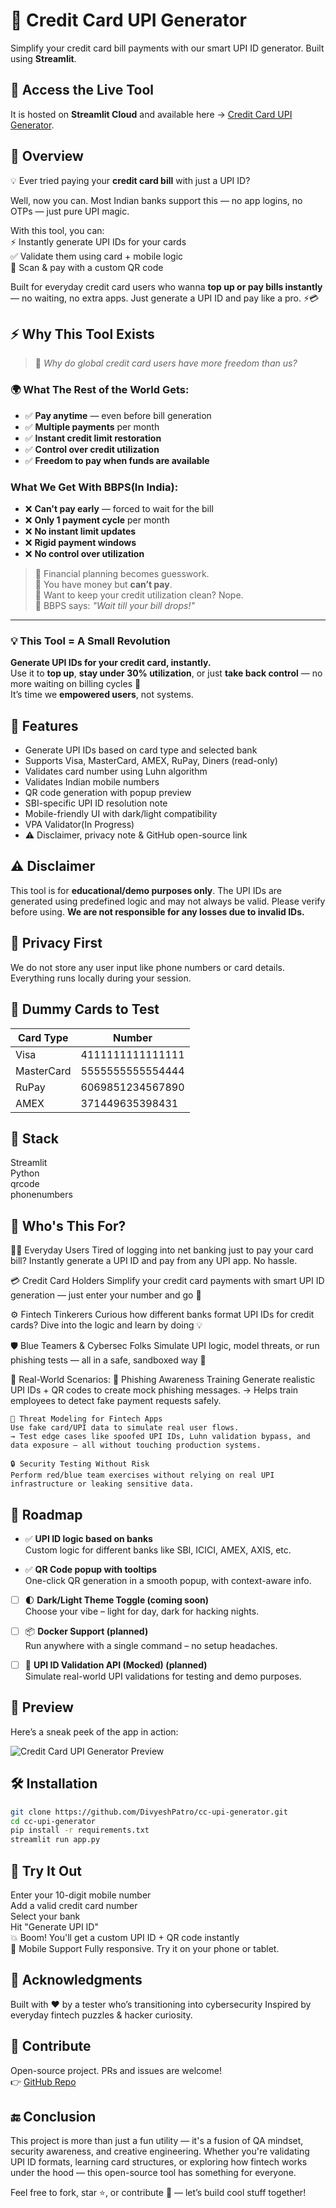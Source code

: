 # 🔗 Credit Card UPI Generator

Simplify your credit card bill payments with our smart UPI ID generator. Built using **Streamlit**.

## 🚀 Access the Live Tool  
It is hosted on **Streamlit Cloud** and available here -> [Credit Card UPI Generator](https://cc-upi-generator.streamlit.app). 

## 🧭 Overview  
💡 Ever tried paying your **credit card bill** with just a UPI ID?  

Well, now you can. Most Indian banks support this — no app logins, no OTPs — just pure UPI magic.  

With this tool, you can:  
⚡ Instantly generate UPI IDs for your cards  
✅ Validate them using card + mobile logic  
📲 Scan & pay with a custom QR code  

Built for everyday credit card users who wanna **top up or pay bills instantly** — no waiting, no extra apps. Just generate a UPI ID and pay like a pro. ⚡💳

## ⚡ Why This Tool Exists

> 💭 *Why do global credit card users have more freedom than us?*

### 🌍 What The Rest of the World Gets:
- ✅ **Pay anytime** — even before bill generation
- ✅ **Multiple payments** per month
- ✅ **Instant credit limit restoration**
- ✅ **Control over credit utilization**
- ✅ **Freedom to pay when funds are available**

### What We Get With BBPS(In India):
- ❌ **Can't pay early** — forced to wait for the bill
- ❌ **Only 1 payment cycle** per month
- ❌ **No instant limit updates**
- ❌ **Rigid payment windows**
- ❌ **No control over utilization**

> 🧠 Financial planning becomes guesswork.  
> 💸 You have money but **can’t pay**.  
> 🧼 Want to keep your credit utilization clean? Nope.  
> 😤 BBPS says: *"Wait till your bill drops!"*

---

### 💡 This Tool = A Small Revolution

**Generate UPI IDs for your credit card, instantly.**  
Use it to **top up**, **stay under 30% utilization**, or just **take back control** — no more waiting on billing cycles 🔁  
It’s time we **empowered users**, not systems.



## 🚀 Features

- Generate UPI IDs based on card type and selected bank
- Supports Visa, MasterCard, AMEX, RuPay, Diners (read-only)
- Validates card number using Luhn algorithm
- Validates Indian mobile numbers
- QR code generation with popup preview
- SBI-specific UPI ID resolution note
- Mobile-friendly UI with dark/light compatibility
- VPA Validator(In Progress)
- ⚠️ Disclaimer, privacy note & GitHub open-source link


## ⚠️ Disclaimer

This tool is for **educational/demo purposes only**. The UPI IDs are generated using predefined logic and may not always be valid. Please verify before using. **We are not responsible for any losses due to invalid IDs.**

## 🔐 Privacy First

We do not store any user input like phone numbers or card details. Everything runs locally during your session.

## 🧪 Dummy Cards to Test

| Card Type   | Number             |
|-------------|--------------------|
| Visa        | 4111111111111111   |
| MasterCard  | 5555555555554444   |
| RuPay       | 6069851234567890   |
| AMEX        | 371449635398431    |


## 🐍 Stack
Streamlit   
Python  
qrcode  
phonenumbers

## 💬 Who's This For?
🧍‍♂️ Everyday Users
Tired of logging into net banking just to pay your card bill? Instantly generate a UPI ID and pay from any UPI app. No hassle.

💳 Credit Card Holders
Simplify your credit card payments with smart UPI ID generation — just enter your number and go 💨

⚙️ Fintech Tinkerers
Curious how different banks format UPI IDs for credit cards? Dive into the logic and learn by doing 💡

🛡️ Blue Teamers & Cybersec Folks
Simulate UPI logic, model threats, or run phishing tests — all in a safe, sandboxed way 🔐

🧪 Real-World Scenarios:
    🎯 Phishing Awareness Training
    Generate realistic UPI IDs + QR codes to create mock phishing messages.
    → Helps train employees to detect fake payment requests safely.

    🧠 Threat Modeling for Fintech Apps
    Use fake card/UPI data to simulate real user flows.
    → Test edge cases like spoofed UPI IDs, Luhn validation bypass, and data exposure — all without touching production systems.

    🔒 Security Testing Without Risk
    Perform red/blue team exercises without relying on real UPI infrastructure or leaking sensitive data.

## 🎯 Roadmap

- ✅ **UPI ID logic based on banks**  
  Custom logic for different banks like SBI, ICICI, AMEX, AXIS, etc.

- ✅ **QR Code popup with tooltips**  
  One-click QR generation in a smooth popup, with context-aware info.

- [ ] 🌓 **Dark/Light Theme Toggle (coming soon)**  
  Choose your vibe – light for day, dark for hacking nights.

- [ ] 📦 **Docker Support (planned)**  
  Run anywhere with a single command – no setup headaches.

- [ ] 🧪 **UPI ID Validation API (Mocked) (planned)**  
  Simulate real-world UPI validations for testing and demo purposes.


## 📸 Preview

Here’s a sneak peek of the app in action:

![Credit Card UPI Generator Preview](assets/Credit_Card_UPI_Generator_Demo.jpg)


## 🛠️ Installation

```bash
git clone https://github.com/DivyeshPatro/cc-upi-generator.git
cd cc-upi-generator
pip install -r requirements.txt
streamlit run app.py
```

## 🧪 Try It Out
Enter your 10-digit mobile number   
Add a valid credit card number   
Select your bank  
Hit "Generate UPI ID"  
💥 Boom! You'll get a custom UPI ID + QR code instantly  
📱 Mobile Support
Fully responsive. Try it on your phone or tablet.

## 🙌 Acknowledgments
Built with ❤️ by a tester who’s transitioning into cybersecurity
Inspired by everyday fintech puzzles & hacker curiosity.

## 🤝 Contribute  
Open-source project. PRs and issues are welcome!  
👉 [GitHub Repo](https://github.com/DivyeshPatro/creditcard-upi-generator.git)

## 🔚 Conclusion
This project is more than just a fun utility — it's a fusion of QA mindset, security awareness, and creative engineering. Whether you're validating UPI ID formats, learning card structures, or exploring how fintech works under the hood — this open-source tool has something for everyone.

Feel free to fork, star ⭐, or contribute 🤝 — let’s build cool stuff together!

